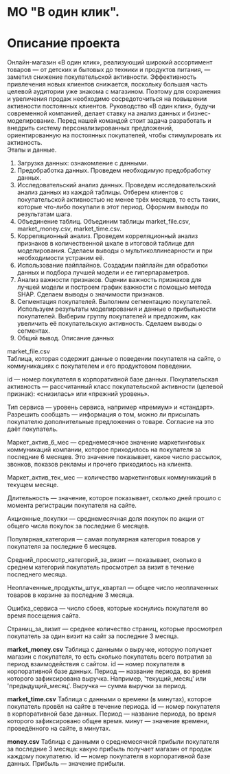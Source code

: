 # МО "В один клик".
# Описание проекта
Онлайн-магазин «В один клик», реализующий широкий ассортимент товаров — от детских и бытовых до техники и продуктов питания, — заметил снижение покупательской активности. Эффективность привлечения новых клиентов снижается, поскольку большая часть целевой аудитории уже знакома с магазином. Поэтому для сохранения и увеличения продаж необходимо сосредоточиться на повышении активности постоянных клиентов. Руководство «В один клик», будучи современной компанией, делает ставку на анализ данных и бизнес-моделирование. Перед нашей командой стоит задача разработать и внедрить систему персонализированных предложений, ориентированную на постоянных покупателей, чтобы стимулировать их активность.   
Этапы и данные.   
1. Загрузка данных: ознакомление с данными.   
2. Предобработка данных. Проведем необходимую предобработку данных.   
3. Исследовательский анализ данных. Проведем исследовательский анализ данных из каждой таблицы. Отберем клиентов с покупательской активностью не менее трёх месяцев, то есть таких, которые что-либо покупали в этот период. Оформим выводы по результатам шага.   
4. Объединение таблиц. Объединим таблицы market_file.csv, market_money.csv, market_time.csv.   
5. Корреляционный анализ. Проведем корреляционный анализ признаков в количественной шкале в итоговой таблице для моделирования. Сделаем выводы о мультиколлинеарности и при необходимости устраним её.   
6. Использование пайплайнов. Создадим пайплайн для обработки данных и подбора лучшей модели и ее гиперпараметров.
7. Анализ важности признаков. Оцении важность признаков для лучшей модели и построем график важности с помощью метода SHAP. Сделаем выводы о значимости признаков.   
8. Сегментация покупателей. Выполним сегментацию покупателей. Используем результаты моделирования и данные о прибыльности покупателей. Выберим группу покупателей и предложим, как увеличить её покупательскую активность. Сделаем выводы о сегментах.   
9. Общий вывод.
Описание данных   

market_file.csv   
Таблица, которая содержит данные о поведении покупателя на сайте, о коммуникациях с покупателем и его продуктовом поведении.

id — номер покупателя в корпоративной базе данных.
Покупательская активность — рассчитанный класс покупательской активности (целевой признак): «снизилась» или «прежний уровень».   

Тип сервиса — уровень сервиса, например «премиум» и «стандарт».
Разрешить сообщать — информация о том, можно ли присылать покупателю дополнительные предложения о товаре. Согласие на это даёт покупатель.   

Маркет_актив_6_мес — среднемесячное значение маркетинговых коммуникаций компании, которое приходилось на покупателя за последние 6 месяцев. Это значение показывает, какое число рассылок, звонков, показов рекламы и прочего приходилось на клиента.   

Маркет_актив_тек_мес — количество маркетинговых коммуникаций в текущем месяце.   

Длительность — значение, которое показывает, сколько дней прошло с момента регистрации покупателя на сайте.   

Акционные_покупки — среднемесячная доля покупок по акции от общего числа покупок за последние 6 месяцев.   

Популярная_категория — самая популярная категория товаров у покупателя за последние 6 месяцев.   

Средний_просмотр_категорий_за_визит — показывает, сколько в среднем категорий покупатель просмотрел за визит в течение последнего месяца.   

Неоплаченные_продукты_штук_квартал — общее число неоплаченных товаров в корзине за последние 3 месяца.   

Ошибка_сервиса — число сбоев, которые коснулись покупателя во время посещения сайта.   

Страниц_за_визит — среднее количество страниц, которые просмотрел покупатель за один визит на сайт за последние 3 месяца.   

**market_money.csv**
Таблица с данными о выручке, которую получает магазин с покупателя, то есть сколько покупатель всего потратил за период взаимодействия с сайтом.
id — номер покупателя в корпоративной базе данных.
Период — название периода, во время которого зафиксирована выручка. Например, 'текущий_месяц' или 'предыдущий_месяц'.
Выручка — сумма выручки за период.

**market_time.csv**
Таблица с данными о времени (в минутах), которое покупатель провёл на сайте в течение периода.
id — номер покупателя в корпоративной базе данных.
Период — название периода, во время которого зафиксировано общее время.
минут — значение времени, проведённого на сайте, в минутах.

**money.csv**
Таблица с данными о среднемесячной прибыли покупателя за последние 3 месяца: какую прибыль получает магазин от продаж каждому покупателю.
id — номер покупателя в корпоративной базе данных.
Прибыль — значение прибыли.